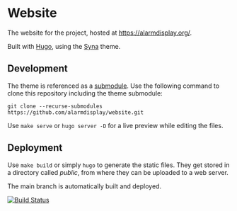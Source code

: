 # Website
The website for the project, hosted at https://alarmdisplay.org/.

Built with [Hugo](https://gohugo.io/), using the [Syna](https://github.com/okkur/syna) theme.

## Development
The theme is referenced as a [submodule](https://git-scm.com/book/en/v2/Git-Tools-Submodules).
Use the following command to clone this repository including the theme submodule:
```
git clone --recurse-submodules https://github.com/alarmdisplay/website.git
```

Use `make serve` or `hugo server -D` for a live preview while editing the files.

## Deployment
Use `make build` or simply `hugo` to generate the static files.
They get stored in a directory called _public_, from where they can be uploaded to a web server.

The main branch is automatically built and deployed.

[![Build Status](https://drone.abrain.dev/api/badges/alarmdisplay/website/status.svg?ref=refs/heads/main)](https://drone.abrain.dev/alarmdisplay/website)
